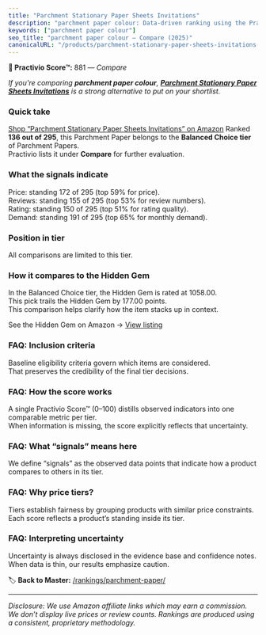 ```yaml
---
title: "Parchment Stationary Paper Sheets Invitations"
description: "parchment paper colour: Data-driven ranking using the Practivio Score™. Positioned by quality, value, demand, findability, momentum."
keywords: ["parchment paper colour"]
seo_title: "parchment paper colour — Compare (2025)"
canonicalURL: "/products/parchment-stationary-paper-sheets-invitations-B077BCRRMV/"
---
```


**🛒 Practivio Score™:** 881 — _Compare_


*If you're comparing **parchment paper colour**, **[Parchment Stationary Paper Sheets Invitations](https://www.amazon.com/dp/B077BCRRMV?tag=practivio-20)** is a strong alternative to put on your shortlist.*
### Quick take
[Shop “Parchment Stationary Paper Sheets Invitations” on Amazon](https://www.amazon.com/dp/B077BCRRMV?tag=practivio-20)
Ranked **136 out of 295**, this Parchment Paper belongs to the **Balanced Choice tier** of Parchment Papers.  
Practivio lists it under **Compare** for further evaluation.

### What the signals indicate
Price: standing 172 of 295 (top 59% for price).  
Reviews: standing 155 of 295 (top 53% for review numbers).  
Rating: standing 150 of 295 (top 51% for rating quality).  
Demand: standing 191 of 295 (top 65% for monthly demand).

### Position in tier
All comparisons are limited to this tier.

### How it compares to the Hidden Gem
In the Balanced Choice tier, the Hidden Gem is rated at 1058.00.  
This pick trails the Hidden Gem by 177.00 points.  
This comparison helps clarify how the item stacks up in context.  

See the Hidden Gem on Amazon → [View listing](https://www.amazon.com/dp/B0B6PLG6G2?tag=practivio-20)

### FAQ: Inclusion criteria
Baseline eligibility criteria govern which items are considered.  
That preserves the credibility of the final tier decisions.

### FAQ: How the score works
A single Practivio Score™ (0–100) distills observed indicators into one comparable metric per tier.  
When information is missing, the score explicitly reflects that uncertainty.

### FAQ: What “signals” means here
We define “signals” as the observed data points that indicate how a product compares to others in its tier.

### FAQ: Why price tiers?
Tiers establish fairness by grouping products with similar price constraints.  
Each score reflects a product’s standing inside its tier.

### FAQ: Interpreting uncertainty
Uncertainty is always disclosed in the evidence base and confidence notes.  
When data is thin, our results emphasize caution.

<!-- Missing template for Compare/CompareWithinPriceClass -->


🏷️ **Back to Master:** [/rankings/parchment-paper/](/rankings/parchment-paper/)

---
_Disclosure: We use Amazon affiliate links which may earn a commission. We don’t display live prices or review counts. Rankings are produced using a consistent, proprietary methodology._
